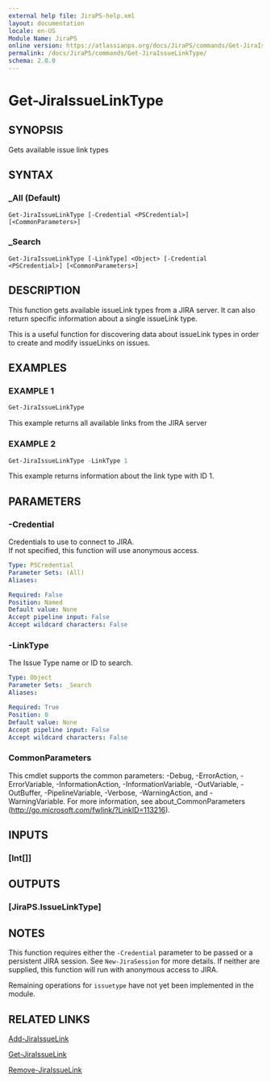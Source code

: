 ```yaml
---
external help file: JiraPS-help.xml
layout: documentation
locale: en-US
Module Name: JiraPS
online version: https://atlassianps.org/docs/JiraPS/commands/Get-JiraIssueLinkType/
permalink: /docs/JiraPS/commands/Get-JiraIssueLinkType/
schema: 2.0.0
---
```


# Get-JiraIssueLinkType

## SYNOPSIS

Gets available issue link types

## SYNTAX

### _All (Default)
```
Get-JiraIssueLinkType [-Credential <PSCredential>] [<CommonParameters>]
```

### _Search
```
Get-JiraIssueLinkType [-LinkType] <Object> [-Credential <PSCredential>] [<CommonParameters>]
```

## DESCRIPTION

This function gets available issueLink types from a JIRA server.
It can also return specific information about a single issueLink type.

This is a useful function for discovering data about issueLink types in order to create and modify issueLinks on issues.

## EXAMPLES

### EXAMPLE 1

```powershell
Get-JiraIssueLinkType
```

This example returns all available links from the JIRA server

### EXAMPLE 2

```powershell
Get-JiraIssueLinkType -LinkType 1
```

This example returns information about the link type with ID 1.

## PARAMETERS

### -Credential

Credentials to use to connect to JIRA.  
If not specified, this function will use anonymous access.

```yaml
Type: PSCredential
Parameter Sets: (All)
Aliases:

Required: False
Position: Named
Default value: None
Accept pipeline input: False
Accept wildcard characters: False
```

### -LinkType

The Issue Type name or ID to search.

```yaml
Type: Object
Parameter Sets: _Search
Aliases:

Required: True
Position: 0
Default value: None
Accept pipeline input: False
Accept wildcard characters: False
```

### CommonParameters
This cmdlet supports the common parameters: -Debug, -ErrorAction, -ErrorVariable, -InformationAction, -InformationVariable, -OutVariable, -OutBuffer, -PipelineVariable, -Verbose, -WarningAction, and -WarningVariable. For more information, see about_CommonParameters (http://go.microsoft.com/fwlink/?LinkID=113216).

## INPUTS

### [Int[]]

## OUTPUTS

### [JiraPS.IssueLinkType]

## NOTES

This function requires either the `-Credential` parameter to be passed or a persistent JIRA session.
See `New-JiraSession` for more details.
If neither are supplied, this function will run with anonymous access to JIRA.

Remaining operations for `issuetype` have not yet been implemented in the module.

## RELATED LINKS

[Add-JiraIssueLink](../Add-JiraIssueLink/)

[Get-JiraIssueLink](../Get-JiraIssueLink/)

[Remove-JiraIssueLink](../Remove-JiraIssueLink/)

